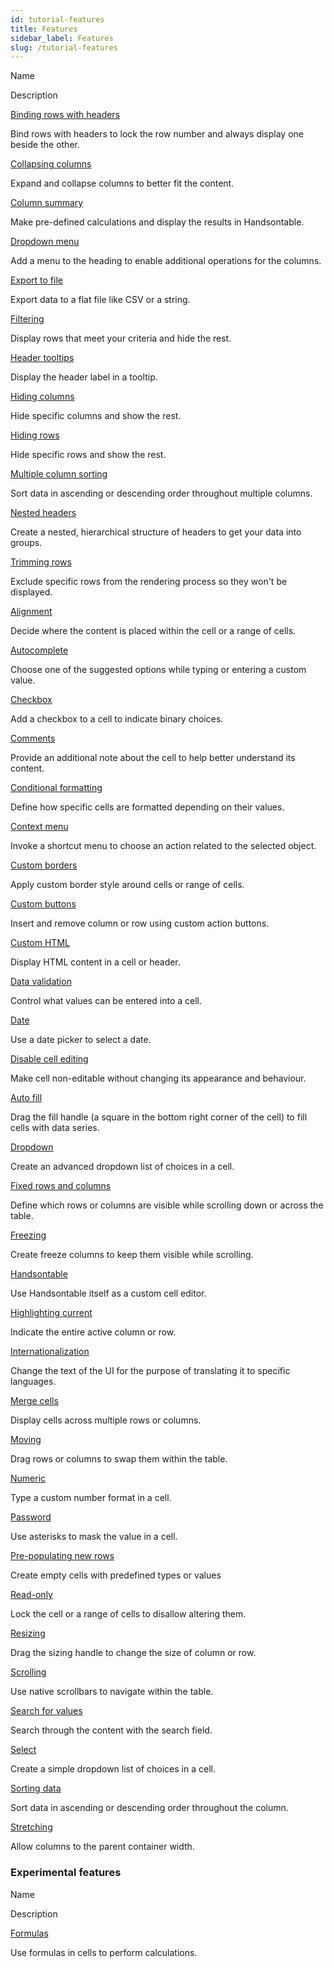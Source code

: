 ```yaml
---
id: tutorial-features
title: Features
sidebar_label: Features
slug: /tutorial-features
---
```


Name

Description

[Binding rows with headers](https://handsontable.com/docs/8.2.0/demo-bind-rows-headers.html)

Bind rows with headers to lock the row number and always display one beside the other.

[Collapsing columns](https://handsontable.com/docs/8.2.0/demo-collapsing-columns.html)

Expand and collapse columns to better fit the content.

[Column summary](https://handsontable.com/docs/8.2.0/demo-summary-calculations.html)

Make pre-defined calculations and display the results in Handsontable.

[Dropdown menu](https://handsontable.com/docs/8.2.0/demo-dropdown-menu.html)

Add a menu to the heading to enable additional operations for the columns.

[Export to file](https://handsontable.com/docs/8.2.0/demo-export-file.html)

Export data to a flat file like CSV or a string.

[Filtering](https://handsontable.com/docs/8.2.0/demo-filtering.html)

Display rows that meet your criteria and hide the rest.

[Header tooltips](https://handsontable.com/docs/8.2.0/demo-header-tooltips.html)

Display the header label in a tooltip.

[Hiding columns](https://handsontable.com/docs/8.2.0/demo-hiding-columns.html)

Hide specific columns and show the rest.

[Hiding rows](https://handsontable.com/docs/8.2.0/demo-hiding-rows.html)

Hide specific rows and show the rest.

[Multiple column sorting](https://handsontable.com/docs/8.2.0/demo-multicolumn-sorting.html)

Sort data in ascending or descending order throughout multiple columns.

[Nested headers](https://handsontable.com/docs/8.2.0/demo-nested-headers.html)

Create a nested, hierarchical structure of headers to get your data into groups.

[Trimming rows](https://handsontable.com/docs/8.2.0/demo-trimming-rows.html)

Exclude specific rows from the rendering process so they won't be displayed.

[Alignment](https://handsontable.com/docs/8.2.0/demo-alignment.html)

Decide where the content is placed within the cell or a range of cells.

[Autocomplete](https://handsontable.com/docs/8.2.0/demo-autocomplete.html)

Choose one of the suggested options while typing or entering a custom value.

[Checkbox](https://handsontable.com/docs/8.2.0/demo-checkbox.html)

Add a checkbox to a cell to indicate binary choices.

[Comments](https://handsontable.com/docs/8.2.0/demo-comments_.html)

Provide an additional note about the cell to help better understand its content.

[Conditional formatting](https://handsontable.com/docs/8.2.0/demo-conditional-formatting.html)

Define how specific cells are formatted depending on their values.

[Context menu](https://handsontable.com/docs/8.2.0/demo-context-menu.html)

Invoke a shortcut menu to choose an action related to the selected object.

[Custom borders](https://handsontable.com/docs/8.2.0/demo-customizing-borders.html)

Apply custom border style around cells or range of cells.

[Custom buttons](https://handsontable.com/docs/8.2.0/demo-custom-buttons.html)

Insert and remove column or row using custom action buttons.

[Custom HTML](https://handsontable.com/docs/8.2.0/demo-custom-renderers.html#cell)

Display HTML content in a cell or header.

[Data validation](https://handsontable.com/docs/8.2.0/demo-data-validation.html)

Control what values can be entered into a cell.

[Date](https://handsontable.com/docs/8.2.0/demo-date.html)

Use a date picker to select a date.

[Disable cell editing](https://handsontable.com/docs/8.2.0/demo-disabled-editing.html)

Make cell non-editable without changing its appearance and behaviour.

[Auto fill](https://handsontable.com/docs/8.2.0/demo-auto-fill.html)

Drag the fill handle (a square in the bottom right corner of the cell) to fill cells with data series.

[Dropdown](https://handsontable.com/docs/8.2.0/demo-dropdown.html)

Create an advanced dropdown list of choices in a cell.

[Fixed rows and columns](https://handsontable.com/docs/8.2.0/demo-fixing.html)

Define which rows or columns are visible while scrolling down or across the table.

[Freezing](https://handsontable.com/docs/8.2.0/demo-freezing.html)

Create freeze columns to keep them visible while scrolling.

[Handsontable](https://handsontable.com/docs/8.2.0/demo-handsontable.html)

Use Handsontable itself as a custom cell editor.

[Highlighting current](https://handsontable.com/docs/8.2.0/demo-highlighting-selection.html)

Indicate the entire active column or row.

[Internationalization](https://handsontable.com/docs/8.2.0/tutorial-internationalization.html)

Change the text of the UI for the purpose of translating it to specific languages.

[Merge cells](https://handsontable.com/docs/8.2.0/demo-merged-cells.html)

Display cells across multiple rows or columns.

[Moving](https://handsontable.com/docs/8.2.0/demo-moving.html)

Drag rows or columns to swap them within the table.

[Numeric](https://handsontable.com/docs/8.2.0/demo-numeric.html)

Type a custom number format in a cell.

[Password](https://handsontable.com/docs/8.2.0/demo-password.html)

Use asterisks to mask the value in a cell.

[Pre-populating new rows](https://handsontable.com/docs/8.2.0/demo-pre-populating.html)

Create empty cells with predefined types or values

[Read-only](https://handsontable.com/docs/8.2.0/demo-read-only.html)

Lock the cell or a range of cells to disallow altering them.

[Resizing](https://handsontable.com/docs/8.2.0/demo-resizing.html)

Drag the sizing handle to change the size of column or row.

[Scrolling](https://handsontable.com/docs/8.2.0/demo-scrolling.html)

Use native scrollbars to navigate within the table.

[Search for values](https://handsontable.com/docs/8.2.0/demo-searching.html)

Search through the content with the search field.

[Select](https://handsontable.com/docs/8.2.0/demo-select.html)

Create a simple dropdown list of choices in a cell.

[Sorting data](https://handsontable.com/docs/8.2.0/demo-sorting.html)

Sort data in ascending or descending order throughout the column.

[Stretching](https://handsontable.com/docs/8.2.0/demo-stretching.html)

Allow columns to the parent container width.

### Experimental features

Name

Description

[Formulas](https://handsontable.com/docs/8.2.0/demo-formula-support.html)

Use formulas in cells to perform calculations.

